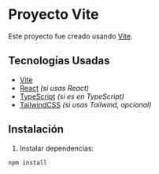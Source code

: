 # Proyecto Vite

Este proyecto fue creado usando [Vite](https://vitejs.dev/).

## Tecnologías Usadas

-   [Vite](https://vitejs.dev/)
-   [React](https://react.dev/) _(si usas React)_
-   [TypeScript](https://www.typescriptlang.org/) _(si es en TypeScript)_
-   [TailwindCSS](https://tailwindcss.com/) _(si usas Tailwind, opcional)_

## Instalación

1. Instalar dependencias:

```bash
npm install
```
